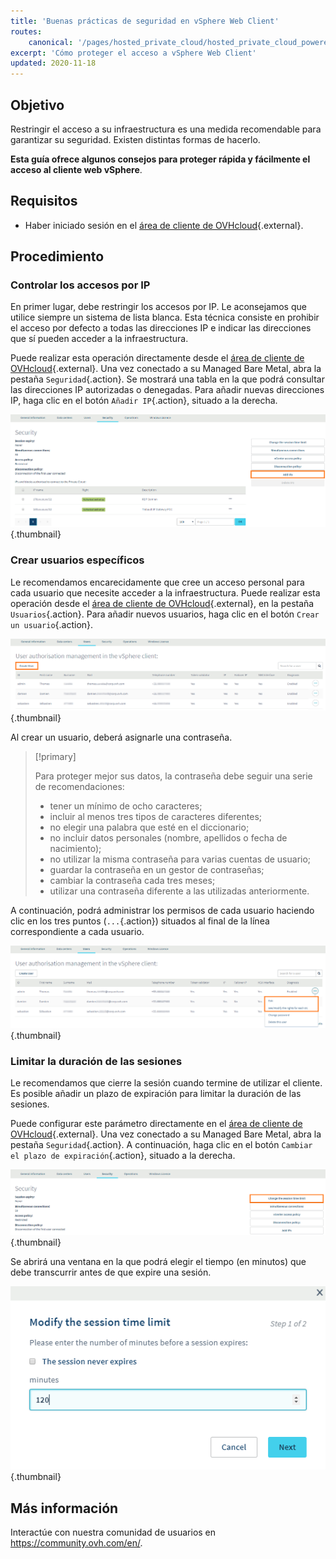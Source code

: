 ```yaml
---
title: 'Buenas prácticas de seguridad en vSphere Web Client'
routes:
    canonical: '/pages/hosted_private_cloud/hosted_private_cloud_powered_by_vmware/vsphere_access_security_advices'
excerpt: 'Cómo proteger el acceso a vSphere Web Client'
updated: 2020-11-18
---
```


## Objetivo

Restringir el acceso a su infraestructura es una medida recomendable para garantizar su seguridad. Existen distintas formas de hacerlo.

**Esta guía ofrece algunos consejos para proteger rápida y fácilmente el acceso al cliente web vSphere**.

## Requisitos

- Haber iniciado sesión en el [área de cliente de OVHcloud](https://ca.ovh.com/auth/?action=gotomanager&from=https://www.ovh.com/world/&ovhSubsidiary=ws){.external}.

## Procedimiento

### Controlar los accesos por IP

En primer lugar, debe restringir los accesos por IP. Le aconsejamos que utilice siempre un sistema de lista blanca. Esta técnica consiste en prohibir el acceso por defecto a todas las direcciones IP e indicar las direcciones que sí pueden acceder a la infraestructura.

Puede realizar esta operación directamente desde el [área de cliente de OVHcloud](https://ca.ovh.com/auth/?action=gotomanager&from=https://www.ovh.com/world/&ovhSubsidiary=ws){.external}. Una vez conectado a su Managed Bare Metal, abra la pestaña `Seguridad`{.action}. Se mostrará una tabla en la que podrá consultar las direcciones IP autorizadas o denegadas. Para añadir nuevas direcciones IP, haga clic en el botón `Añadir IP`{.action}, situado a la derecha.

![Añadir IP](images/adding_ip.png){.thumbnail}

### Crear usuarios específicos

Le recomendamos encarecidamente que cree un acceso personal para cada usuario que necesite acceder a la infraestructura. Puede realizar esta operación desde el [área de cliente de OVHcloud](https://ca.ovh.com/auth/?action=gotomanager&from=https://www.ovh.com/world/&ovhSubsidiary=ws){.external}, en la pestaña `Usuarios`{.action}. Para añadir nuevos usuarios, haga clic en el botón `Crear un usuario`{.action}.

![Usuarios](images/users.png){.thumbnail}

Al crear un usuario, deberá asignarle una contraseña.

> [!primary]
>
> Para proteger mejor sus datos, la contraseña debe seguir una serie de recomendaciones:
>
> - tener un mínimo de ocho caracteres;
> - incluir al menos tres tipos de caracteres diferentes;
> - no elegir una palabra que esté en el diccionario;
> - no incluir datos personales (nombre, apellidos o fecha de nacimiento); 
> - no utilizar la misma contraseña para varias cuentas de usuario;
> - guardar la contraseña en un gestor de contraseñas;
> - cambiar la contraseña cada tres meses;
> - utilizar una contraseña diferente a las utilizadas anteriormente.
>

A continuación, podrá administrar los permisos de cada usuario haciendo clic en los tres puntos (`...`{.action}) situados al final de la línea correspondiente a cada usuario.

![Configuración de los parámetros de los usuarios](images/users_edit.png){.thumbnail}

### Limitar la duración de las sesiones

Le recomendamos que cierre la sesión cuando termine de utilizar el cliente. Es posible añadir un plazo de expiración para limitar la duración de las sesiones.

Puede configurar este parámetro directamente en el [área de cliente de OVHcloud](https://ca.ovh.com/auth/?action=gotomanager&from=https://www.ovh.com/world/&ovhSubsidiary=ws){.external}. Una vez conectado a su Managed Bare Metal, abra la pestaña `Seguridad`{.action}. A continuación, haga clic en el botón `Cambiar el plazo de expiración`{.action}, situado a la derecha.

![Expiración de la sesión](images/security-expiration.png){.thumbnail}

Se abrirá una ventana en la que podrá elegir el tiempo (en minutos) que debe transcurrir antes de que expire una sesión.

![Expiración de la sesión](images/expiration.png){.thumbnail}

## Más información

Interactúe con nuestra comunidad de usuarios en <https://community.ovh.com/en/>.
